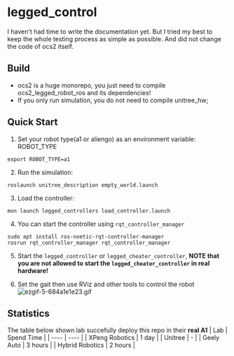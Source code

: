 # legged_control

I haven't had time to write the documentation yet. But I tried my best to keep the whole testing process as simple as
possible. And did not change the code of ocs2 itself.

## Build

- ocs2 is a huge monorepo, you just need to compile ocs2_legged_robot_ros and its dependencies!
- If you only run simulation, you do not need to compile unitree_hw;

## Quick Start

1. Set your robot type(a1 or aliengo) as an environment variable: ROBOT_TYPE

```
export ROBOT_TYPE=a1
```

2. Run the simulation:

```
roslaunch unitree_description empty_world.launch
```

3. Load the controller:

```
mon launch legged_controllers load_controller.launch
```

4. You can start the controller using `rqt_controller_manager`

```
sudo apt install ros-noetic-rqt-controller-manager
rosrun rqt_controller_manager rqt_controller_manager
```

5. Start the `legged_controller` or `legged_cheater_controller`, **NOTE that you are not allowed to start the `legged_cheater_controller` in real hardware!**

6. Set the gait then use RViz and other tools to control the robot
![ezgif-5-684a1e1e23.gif](https://s2.loli.net/2022/07/27/lBzdeRa1gmvwx9C.gif)

## Statistics
The table below shown lab succefully deploy this repo in their **real A1**
|  Lab   |  Spend Time  |
|  ----  | ----  |
| XPeng Robotics | 1 day |
|  Unitree | - |
|  Geely Auto |  3 hours |
|  Hybrid Robotics |  2 hours |
